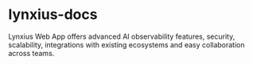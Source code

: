 # lynxius-docs
Lynxius Web App offers advanced AI observability features, security, scalability, integrations with existing ecosystems and easy collaboration across teams.
